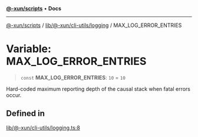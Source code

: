 [**@-xun/scripts**](../../../../../README.md) • **Docs**

***

[@-xun/scripts](../../../../../README.md) / [lib/@-xun/cli-utils/logging](../README.md) / MAX\_LOG\_ERROR\_ENTRIES

# Variable: MAX\_LOG\_ERROR\_ENTRIES

> `const` **MAX\_LOG\_ERROR\_ENTRIES**: `10` = `10`

Hard-coded maximum reporting depth of the causal stack when fatal errors
occur.

## Defined in

[lib/@-xun/cli-utils/logging.ts:8](https://github.com/Xunnamius/xscripts/blob/0bf89cad7426062a1d0f1ed6b9e69c1e60c734aa/lib/@-xun/cli-utils/logging.ts#L8)
